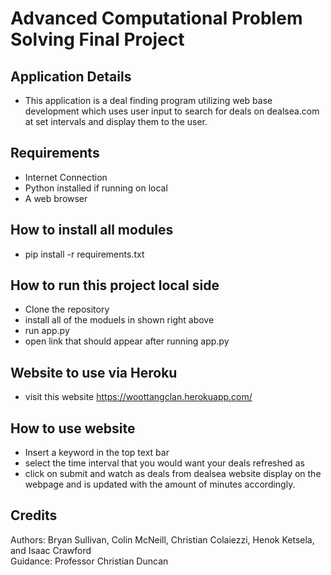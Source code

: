 ﻿#  Advanced Computational Problem Solving Final Project

## Application Details
- This application is a deal finding program utilizing web base development which uses user input to search for deals on dealsea.com at set intervals and display them to the user.

## Requirements
* Internet Connection 
* Python installed if running on local 
* A web browser 


## How to install all modules 
* pip install -r requirements.txt

## How to run this project local side 
* Clone the repository 
* install all of the moduels in shown right above 
* run app.py
* open link that should appear after running app.py 


## Website to use via Heroku 
* visit this website https://woottangclan.herokuapp.com/


## How to use website 
* Insert a keyword in the top text bar 
* select the time interval that you would want your deals refreshed as 
* click on submit and watch as deals from dealsea website display on the webpage and is updated with the amount of minutes accordingly.

## Credits 
Authors: Bryan Sullivan, Colin McNeill, Christian Colaiezzi, Henok Ketsela, and Isaac Crawford \
Guidance: Professor Christian Duncan
